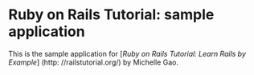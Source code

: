 # Ruby on Rails Tutorial: sample application

This is the sample application for
[*Ruby on Rails Tutorial: Learn Rails by Example*] (http: //railstutorial.org/) by Michelle Gao.